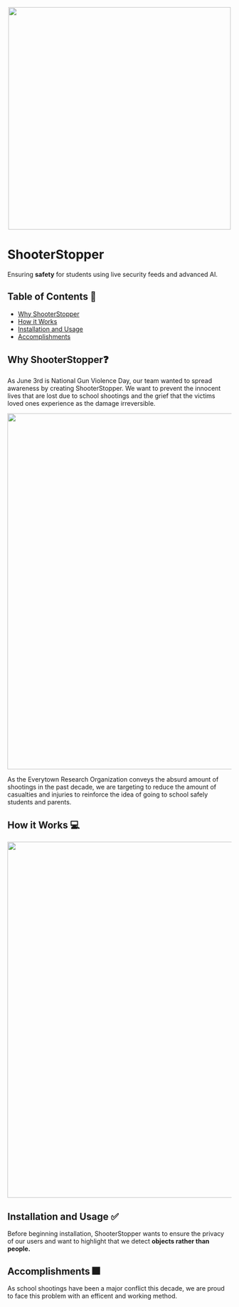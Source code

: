 <p align="center">
  <img src="https://github.com/frankchang1000/ShooterStopper/blob/main/docs/logo.png", width="500"/>
</p>

# ShooterStopper

Ensuring **safety** for students using live security feeds and advanced AI.


## Table of Contents 🧾
* [Why ShooterStopper](#why-shooterstopper)
* [How it Works](#how-it-works-)
* [Installation and Usage](#installation-and-usage-)
* [Accomplishments](#accomplishments)


## Why ShooterStopper❓
As June 3rd is National Gun Violence Day, our team wanted to spread awareness by creating ShooterStopper. We want to prevent the innocent lives that are lost due to school shootings and the grief that the victims loved ones experience as the damage irreversible.

<p align="center">
  <img src="https://github.com/frankchang1000/ShooterStopper/blob/main/docs/slides/statistics.png", width="800"/>
</p>
As the Everytown Research Organization conveys the absurd amount of shootings in the past decade, we are targeting to reduce the amount of casualties and injuries to reinforce the idea of going to school safely students and parents.



## How it Works 💻
<p align="center">
  <img src="https://github.com/frankchang1000/ShooterStopper/blob/main/docs/slides/howitWorks.png", width="800"/>
</p>






## Installation and Usage ✅
Before beginning installation, ShooterStopper wants to ensure the privacy of our users and want to highlight that we detect **objects rather than people.**

## Accomplishments 🎆

As school shootings have been a major conflict this decade, we are proud to face this problem with an efficent and working method.
